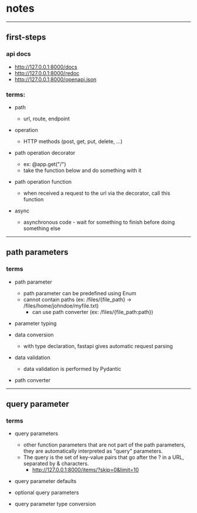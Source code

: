 # notes




---

## first-steps

### api docs

- http://127.0.0.1:8000/docs
- http://127.0.0.1:8000/redoc
- http://127.0.0.1:8000/openapi.json

### terms:

- path 
    - url, route, endpoint

- operation
    - HTTP methods (post, get, put, delete, ...)

- path operation decorator
    - ex: @app.get("/")
    - take the function below and do something with it

- path operation function
    - when received a request to the url via the decorator, call this function

- async
    - asynchronous code - wait for something to finish before doing something else

---

## path parameters

### terms

- path parameter
    - path parameter can be predefined using Enum
    - cannot contain paths (ex: /files/{file_path} -> /files/home/johndoe/myfile.txt)
        - can use path converter (ex: /files/{file_path:path})

- parameter typing 

- data conversion
    - with type declaration, fastapi gives automatic request parsing

- data validation
    - data validation is performed by Pydantic

- path converter

---

## query parameter


### terms 

- query parameters
    - other function parameters that are not part of the path parameters, they are automatically interpreted as "query" parameters.
    - The query is the set of key-value pairs that go after the ? in a URL, separated by & characters.
        - http://127.0.0.1:8000/items/?skip=0&limit=10

- query parameter defaults

- optional query parameters

- query parameter type conversion




